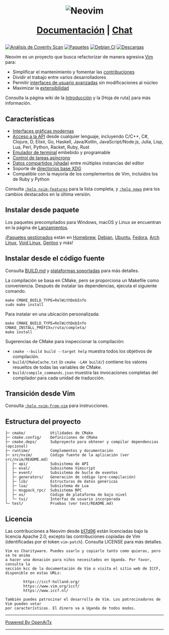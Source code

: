 <h1 align="center">
  <img src="https://raw.githubusercontent.com/neovim/neovim.github.io/master/logos/neovim-logo-300x87.png" alt="Neovim">

  <a href="https://neovim.io/doc/">Documentación</a> |
  <a href="https://app.element.io/#/room/#neovim:matrix.org">Chat</a>
</h1>

[![Análisis de Coverity Scan](https://scan.coverity.com/projects/2227/badge.svg)](https://scan.coverity.com/projects/2227)
[![Paquetes](https://repology.org/badge/tiny-repos/neovim.svg)](https://repology.org/metapackage/neovim)
[![Debian CI](https://badges.debian.net/badges/debian/testing/neovim/version.svg)](https://buildd.debian.org/neovim)
[![Descargas](https://img.shields.io/github/downloads/neovim/neovim/total.svg?maxAge=2592001)](https://github.com/neovim/neovim/releases/)

Neovim es un proyecto que busca refactorizar de manera agresiva [Vim](https://www.vim.org/) para:

- Simplificar el mantenimiento y fomentar las [contribuciones](CONTRIBUTING.md)
- Dividir el trabajo entre varios desarrolladores
- Permitir [interfaces de usuario avanzadas] sin modificaciones al núcleo
- Maximizar la [extensibilidad](https://neovim.io/doc/user/ui.html)

Consulta la página wiki de la [Introducción](https://github.com/neovim/neovim/wiki/Introduction) y la [Hoja de ruta]
para más información.

Características
---------------

- [Interfaces gráficas modernas](https://github.com/neovim/neovim/wiki/Related-projects#gui)
- [Acceso a la API](https://github.com/neovim/neovim/wiki/Related-projects#api-clients)
  desde cualquier lenguaje, incluyendo C/C++, C#, Clojure, D, Elixir, Go, Haskell, Java/Kotlin,
  JavaScript/Node.js, Julia, Lisp, Lua, Perl, Python, Racket, Ruby, Rust
- [Emulador de terminal](https://neovim.io/doc/user/terminal.html) embebido y programable
- [Control de tareas asíncrono](https://github.com/neovim/neovim/pull/2247)
- [Datos compartidos (shada)](https://github.com/neovim/neovim/pull/2506) entre múltiples instancias del editor
- Soporte de [directorios base XDG](https://github.com/neovim/neovim/pull/3470)
- Compatible con la mayoría de los complementos de Vim, incluidos los de Ruby y Python

Consulta [`:help nvim-features`][nvim-features] para la lista completa, y [`:help news`][nvim-news] para los cambios destacados en la última versión.

Instalar desde paquete
----------------------

Los paquetes precompilados para Windows, macOS y Linux se encuentran en la
página de [Lanzamientos](https://github.com/neovim/neovim/releases/).

¡[Paquetes gestionados] están en [Homebrew], [Debian], [Ubuntu], [Fedora], [Arch Linux], [Void Linux], [Gentoo] y más!

Instalar desde el código fuente
-------------------------------

Consulta [BUILD.md](./BUILD.md) y [plataformas soportadas](https://neovim.io/doc/user/support.html#supported-platforms) para más detalles.

La compilación se basa en CMake, pero se proporciona un Makefile como conveniencia.
Después de instalar las dependencias, ejecuta el siguiente comando.

    make CMAKE_BUILD_TYPE=RelWithDebInfo
    sudo make install

Para instalar en una ubicación personalizada:

    make CMAKE_BUILD_TYPE=RelWithDebInfo CMAKE_INSTALL_PREFIX=/ruta/completa/
    make install

Sugerencias de CMake para inspeccionar la compilación:

- `cmake --build build --target help` muestra todos los objetivos de compilación.
- `build/CMakeCache.txt` (o `cmake -LAH build/`) contiene los valores resueltos de todas las variables de CMake.
- `build/compile_commands.json` muestra las invocaciones completas del compilador para cada unidad de traducción.

Transición desde Vim
--------------------

Consulta [`:help nvim-from-vim`](https://neovim.io/doc/user/nvim.html#nvim-from-vim) para instrucciones.

Estructura del proyecto
-----------------------

    ├─ cmake/           Utilidades de CMake
    ├─ cmake.config/    Definiciones de CMake
    ├─ cmake.deps/      Subproyecto para obtener y compilar dependencias (opcional)
    ├─ runtime/         Complementos y documentación
    ├─ src/nvim/        Código fuente de la aplicación (ver src/nvim/README.md)
    │  ├─ api/          Subsistema de API
    │  ├─ eval/         Subsistema Vimscript
    │  ├─ event/        Subsistema de bucle de eventos
    │  ├─ generators/   Generación de código (pre-compilación)
    │  ├─ lib/          Estructuras de datos genéricas
    │  ├─ lua/          Subsistema de Lua
    │  ├─ msgpack_rpc/  Subsistema RPC
    │  ├─ os/           Código de plataforma de bajo nivel
    │  └─ tui/          Interfaz de usuario incorporada
    └─ test/            Pruebas (ver test/README.md)

Licencia
--------

Las contribuciones a Neovim desde [b17d96][license-commit] están licenciadas bajo la
licencia Apache 2.0, excepto las contribuciones copiadas de Vim (identificadas por el
token `vim-patch`). Consulta LICENSE para más detalles.

    Vim es Charityware. Puedes usarlo y copiarlo tanto como quieras, pero se te anima
    a hacer una donación para niños necesitados en Uganda. Por favor, consulta la
    sección kcc de la documentación de Vim o visita el sitio web de ICCF, disponible en estas URLs:

            https://iccf-holland.org/
            https://www.vim.org/iccf/
            https://www.iccf.nl/

    También puedes patrocinar el desarrollo de Vim. Los patrocinadores de Vim pueden votar
    por características. El dinero va a Uganda de todos modos.

[license-commit]: https://github.com/neovim/neovim/commit/b17d9691a24099c9210289f16afb1a498a89d803
[nvim-features]: https://neovim.io/doc/user/vim_diff.html#nvim-features
[nvim-news]: https://neovim.io/doc/user/news.html
[Roadmap]: https://neovim.io/roadmap/
[interfaces de usuario avanzadas]: https://github.com/neovim/neovim/wiki/Related-projects#gui
[Paquetes gestionados]: ./INSTALL.md#install-from-package
[Debian]: https://packages.debian.org/testing/neovim
[Ubuntu]: https://packages.ubuntu.com/search?keywords=neovim
[Fedora]: https://packages.fedoraproject.org/pkgs/neovim/neovim/
[Arch Linux]: https://www.archlinux.org/packages/?q=neovim
[Void Linux]: https://voidlinux.org/packages/?arch=x86_64&q=neovim
[Gentoo]: https://packages.gentoo.org/packages/app-editors/neovim
[Homebrew]: https://formulae.brew.sh/formula/neovim

<!-- vim: set tw=80: -->

---

[Powered By OpenAiTx](https://github.com/OpenAiTx/OpenAiTx)

---